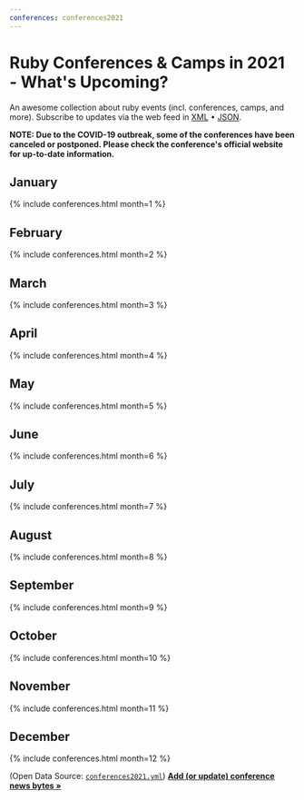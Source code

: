 ```yaml
---
conferences: conferences2021
---
```



# Ruby Conferences & Camps in 2021 - What's Upcoming?

<!--
   todo: move to front matter config - why? why not?
   lets you configure in config.yml with defaults/presets!!!!
  -->

An awesome collection about ruby events (incl. conferences, camps, and more).
Subscribe to updates via the web feed
in [XML](feed.xml) • [JSON](feed.json).


**NOTE: Due to the COVID-19 outbreak, some of the conferences have been canceled or postponed. Please check the conference's official website for up-to-date information.**


## January

{% include conferences.html month=1 %}

## February

{% include conferences.html month=2 %}

## March

{% include conferences.html month=3 %}

## April

{% include conferences.html month=4 %}

## May

{% include conferences.html month=5 %}

## June

{% include conferences.html month=6 %}

## July

{% include conferences.html month=7 %}

## August

{% include conferences.html month=8 %}

## September

{% include conferences.html month=9 %}

## October

{% include conferences.html month=10 %}

## November

{% include conferences.html month=11 %}

## December

{% include conferences.html month=12 %}



(Open Data Source: [`conferences2021.yml`](https://github.com/planetruby/conferences/blob/master/_data/conferences2021.yml))
[**Add (or update) conference news bytes »**](https://github.com/planetruby/conferences/blob/master/_data/conferences2021.yml)
